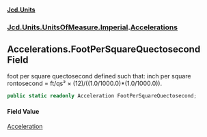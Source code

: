 #### [Jcd.Units](index 'index')
### [Jcd.Units.UnitsOfMeasure.Imperial](Jcd.Units.UnitsOfMeasure.Imperial 'Jcd.Units.UnitsOfMeasure.Imperial').[Accelerations](Accelerations 'Jcd.Units.UnitsOfMeasure.Imperial.Accelerations')

## Accelerations.FootPerSquareQuectosecond Field

foot per square quectosecond defined such that: inch per square rontosecond = ft/qs² ×
(12)/((1.0/1000.0)*(1.0/1000.0)).

```csharp
public static readonly Acceleration FootPerSquareQuectosecond;
```

#### Field Value
[Acceleration](Acceleration 'Jcd.Units.UnitTypes.Acceleration')